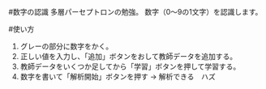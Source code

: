 #数字の認識
多層パーセプトロンの勉強。
数字（0〜9の1文字）を認識します。

#使い方
1. グレーの部分に数字をかく。
2. 正しい値を入力し、「追加」ボタンをおして教師データを追加する。
3. 教師データをいくつか足してから「学習」ボタンを押して学習する。
4. 数字を書いて「解析開始」ボタンを押す → 解析できる　ハズ
